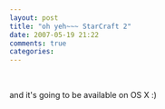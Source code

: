```yaml
---
layout: post
title: "oh yeh~~~ StarCraft 2"
date: 2007-05-19 21:22
comments: true
categories: 
---
```


<a href="http://www.starcraft2.com/"></a><br/><p>and it's going to be available on OS X :)</p>
